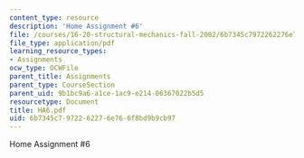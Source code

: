 ```yaml
---
content_type: resource
description: 'Home Assignment #6'
file: /courses/16-20-structural-mechanics-fall-2002/6b7345c7972262276e766f8bd9b9cb97_HA6.pdf
file_type: application/pdf
learning_resource_types:
- Assignments
ocw_type: OCWFile
parent_title: Assignments
parent_type: CourseSection
parent_uid: 9b1bc9a6-a1ce-1ac9-e214-06367022b5d5
resourcetype: Document
title: HA6.pdf
uid: 6b7345c7-9722-6227-6e76-6f8bd9b9cb97
---
```

Home Assignment #6

